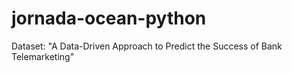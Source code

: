 # jornada-ocean-python
Dataset: "A Data-Driven Approach to Predict the Success of Bank Telemarketing"
